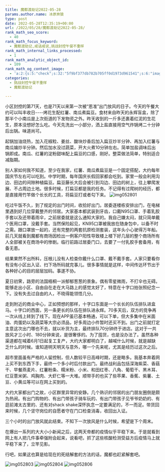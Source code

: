 ```yaml
---
title: 魔都渡劫记2022-05-28
params.author.name: 冰原奔狼
type: post
date: 2022-05-28T12:35:19+00:00
url: /2022/05/28/魔都渡劫记2022-05-28/
rank_math_seo_score:
  - 40
rank_math_focus_keyword:
  - 魔都渡劫记,咸话咸说,挑战封控午餐不重样
rank_math_internal_links_processed:
  - 1
rank_math_analytic_object_id:
  - 109
rank_math_og_content_image:
  - 'a:2:{s:5:"check";s:32:"5f9bf377db782b705ff0d1973d961541";s:6:"images";a:0:{}}'
categories:
  - 挑战封控午餐不重样
  - 魔都渡劫记

---
```

小区封控的第71天，也是71天以来第一次被“恩准”出门放风的日子。今天的午餐大约可以叫丰收日\----烤花生配红薯、南瓜煮扁豆。食材来自昨天的永辉盲盒，除了那半个小南瓜是上次街道的下发物资之外。昨天收到的一斤多还裹着红泥的生花生，原本没想好怎么吃。今天先洗出一小部分，洒上盐直接用空气炸锅烤二十分钟后出锅。味道尚可。

起锅加油烧热，加入花椒粒、姜丝、酸块炒香后加入扁豆炒半分钟、再加入红薯与南瓜煸炒半分钟。然后加水没过蔬菜，开大火煮10分钟左右。简单加盐调味后出锅即成。南瓜、红薯的淀粉甜味配上扁豆的口感，刚好。整菜做法简单，特别适合减脂期。

别人家如何我不知道，至少在我家，红薯、南瓜煮扁豆是一个固定搭配，大约每年国庆节左右可以吃到。中学时期，每年国庆长假回家都会吃到。家里一般会利用沟边、田边的间隙种植扁豆。扁豆藤长大后会被引到沟边、田边的树上，往上攀爬发展、不占周边土地。很多时候，打扁豆都是我的任务。不记得有过爬树的经历，都是直接用竹竿做个长长的工具，将扁豆打或者勾下来。
<img decoding="async" src="https://i0.wp.com/s2.loli.net/2022/05/28/qlStnP9c7skmoO1.jpg?w=640&#038;ssl=1" alt="img052801" data-recalc-dims="1" />

吃过午饭不久，到了规定的出门时间，收拾好出门。居委逐楼栋安排出门，在电梯里遇到好几位穿戴整齐的邻居。大家基本都武装到牙齿，口戴N95口罩、手着乳胶手套以及还带着雨伞，之前居委就是这么通知大家的。我自己嫌太闷，就只简单戴个医用口罩，没戴手套。当然保险起见，KN95口罩被我放在随身包中，以备不时之需。跟口罩放一起的，还有完整的两套抗原检测套装，这年头小心驶得万年船。前几天就看到魔都有商场因检出一例客户阳性导致楼上楼下好几层的整个商场所有人全部被关在商场中的惨剧。临行前路过居委门口，去要了一付乳胶手套备用，有备无患。

结果果然不出所料，压根儿没有人检查你戴什么口罩、戴不戴手套。人家只要看你有没有小区出入证、扫下场所码就完事儿。很多事情就是这样，中间传达环节出于各种好心的目的层层加码。事遂不协。

夏日初霁，路旁的法国梧桐一派郁郁葱葱的景象。偶有零星微雨，不打伞也无碍。能够走出小区、自由自在走在大马路上的感觉太好了，特意在十字口拍张照纪念一下。没有失去过自由的人，不晓得能领悟几分。

走到附近的商业中心，正如预想的那样，十字口东面是一个长长的队伍排队进盒马。十字口的西面，另一条更长的队伍在排队进永辉。70多天后，双方的竞争再一次从线上转到了线下。现在APP虽已基本畅通，可以下单，但大多集中在米面油、肉蛋奶以及蔬菜等大宗必须品，好多周边小件暂时还买不到。出门之前就打定主意这次出门哪也不去，就以补货为主，最终排队70分钟终于进店。这对于一共放风才三小时、180分钟来说，是很奢侈的。为了囤货，也是没办法了。虽然各种渠道都在喊着6月1日起复工复产，大约大家都明白了，越喊什么时候，就是越缺乏什么的时候。谁知道明天明天与意外，哪一个先来呢，尤其是经历过这次之后。

超市里面虽有严格的人留控制，但人数较平日高峰时期，还是略多。我基本奔着网上买不到东西下手，最终一个多小时后付款出门。最终战利品包括深海紫菜、香菇干、早餐燕麦片、红薯粉条、糯米粉、小米、和田红枣、八角、葡萄干、黑木耳、红豆薏米粥、鸡胸肉、大虾仁等一大堆。顺带手的也买了些苹果、香蕉、紫薯、土豆、小黄瓜等可以在网上买到的。

大约大家都出门之故，小区群里异常的安静。几个熟识的邻居的出门朋友圈倒是颇为热闹。有出门购物的、有出门带孩子骑车玩的、有出门带孩子见爷爷奶奶的、有逛前滩太古里的、还有对shack shake深怀执念一定要满足的，不一而足。带货回来时候，几个坚守岗位的自愿者守在门口检查消毒，收回出入证。

三个小时的出门放风就此结束。不知下一次放风是什么时候，希望是下个周末。

在爆出一系列的大大小小新闻之后，这两天帝都的疫情似乎平稳下来。于是就看到网上有人把几件事牵强附会起来，说看吧，抓了这些核酸检测受益方后疫情马上就平稳下来了，立竿见影。

行吧，如果这也算是给现在的死结解套的方法的话，魔都也赶紧解套吧。

<img decoding="async" src="https://i0.wp.com/s2.loli.net/2022/05/28/rw2SRuLtTojZabi.jpg?w=640&#038;ssl=1" alt="img052803" data-recalc-dims="1" />
<img decoding="async" src="https://i0.wp.com/s2.loli.net/2022/05/28/ATkUGYXdpWPR1O2.jpg?w=640&#038;ssl=1" alt="img052804" data-recalc-dims="1" />
<img decoding="async" src="https://i0.wp.com/s2.loli.net/2022/05/28/5vxTaePlIEbHX43.jpg?w=640&#038;ssl=1" alt="img052806" data-recalc-dims="1" />
